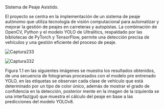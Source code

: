 Sistema de Peaje Asistido. 

El proyecto se centra en la implementación de un sistema de peaje autónomo que utiliza tecnología de visión computacional para automatizar y mejorar la gestión de peajes en carreteras y autopistas. La combinación de OpenCV, Python y el modelo YOLO de Ultralitics, respaldado por las bibliotecas de PyTorch y TensorFlow, permite una detección precisa de vehículos y una gestión eficiente del proceso de peaje. 

![Captura233](https://github.com/edwinguzmn/Proyecto-VC-Peaje-Asistido/assets/61489964/e268a407-4121-459e-a7b4-e1487e3fae5b)


![Captura332](https://github.com/edwinguzmn/Proyecto-VC-Peaje-Asistido/assets/61489964/799f9940-da93-4846-bc12-eed799c97f3f)

Figura 1.1 en las siguientes imágenes se muestra los resultados obtenidos, de una secuencia de fotogramas procesados con el modelo pre entrenado YOLO, en las etiquetas se observan cada clase de vehículo que está determinado por un tipo de color único, además de mostrar el grado de confidencia en la detección, posterior mente en la imagen de la izquierda se una interfaz(gui) que muestra el cálculo del peaje en base a las predicciones del modelo YOLOv8. 
